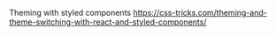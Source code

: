 Theming with styled components
https://css-tricks.com/theming-and-theme-switching-with-react-and-styled-components/